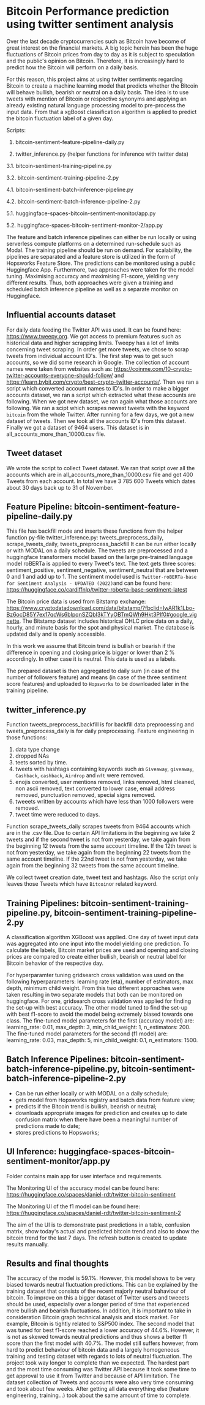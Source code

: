 # Bitcoin Performance prediction using twitter sentiment analysis

Over the last decade cryptocurrencies such as Bitcoin have become of great interest on the financial markets. 
A big topic herein has been the huge fluctuations of Bitcoin prices from day to day as it is subject to speculation and the public's opinion on Bitcoin.
Therefore, it is increasingly hard to predict how the Bitcoin will perform on a daily basis.

For this reason, this project aims at using twitter sentiments regarding Bitcoin to create a machine learning model that predicts whether the Bitcoin will behave bullish, bearish or neutral on a daily basis.
The idea is to use tweets with mention of Bitcoin or respective synonyms and applying an already existing natural language processing model to pre-process the input data. From that a xgBoost classification algorithm is applied to predict the bitcoin fluctuation label of a given day.

Scripts:
1.    bitcoin-sentiment-feature-pipeline-daily.py

2.    twitter_inference.py (helper functions for inference with twitter data)

3.1.  bitcoin-sentiment-training-pipeline.py

3.2.  bitcoin-sentiment-training-pipeline-2.py

4.1.  bitcoin-sentiment-batch-inference-pipeline.py

4.2.  bitcoin-sentiment-batch-inference-pipeline-2.py

5.1.  huggingface-spaces-bitcoin-sentiment-monitor/app.py

5.2.  huggingface-spaces-bitcoin-sentiment-monitor-2/app.py

The feature and batch inference pipelines can either be run locally or using serverless compute platforms on a determined run-schedule such as Modal. The training pipeline should be run on demand. For scalability, the pipelines are separated and a feature store is utilized in the form of Hopsworks Feature Store. The predictions can be monitored using a public Huggingface App. Furthermore, two approaches were taken for the model tuning. Maximising accuracy and maximising F1-score, yielding very different results. Thus, both approaches were given a training and scheduled batch inference pipeline as well as a separate monitor on Huggingface.

## Influential accounts dataset

For daily data feeding the Twitter API was used. It can be found here: https://www.tweepy.org. We got access to premium features such as historical data and higher scrapping limits.
Tweepy has a lot of limits concerning tweet scraping. In order get more tweets, we chose to scrap tweets from individual account ID's. The first step was to get such accounts, so we did some research in Google. The collection of account names were taken from websites such as: https://coinme.com/10-crypto-twitter-accounts-everyone-should-follow/ and https://learn.bybit.com/crypto/best-crypto-twitter-accounts/. Then we ran a script which converted account names to ID's. In order to make a bigger accounts dataset, we ran a script which extracted what these accounts are following. When we got new dataset, we ran again what those accounts are following. We ran a scipt which scrapes newest tweets with the keyword `bitcoin` from the whole Twitter. After running for a few days, we got a new dataset of tweets. Then we took all the accounts ID's from this dataset. Finally we got a dataset of 9464 users. This dataset is in all_accounts_more_than_10000.csv file.

## Tweet dataset
We wrote the script to collect Tweet dataset. We ran that script over all the accounts which are in all_accounts_more_than_10000.csv file and got 400 Tweets from each account. In total we have 3 785 600 Tweets which dates about 30 days back up to 31 of November.

## Feature Pipeline: bitcoin-sentiment-feature-pipeline-daily.py
This file has backfill mode and inserts these functions from the helper function py-file twitter_inference.py: tweets_preprocess_daily, scrape_tweets_daily, tweets_preprocess_backfill
It can be run either locally or with MODAL on a daily schedule.
The tweets are preprocessed and a huggingface transformers model based on the large pre-trained language model roBERTa is applied to every Tweet's text. The text gets three scores: sentiment_positive, sentiment_negative, sentiment_neutral that are between 0 and 1 and add up to 1. The sentiment model used is `Twitter-roBERTa-base for Sentiment Analysis - UPDATED (2022)`and can be found here: https://huggingface.co/cardiffnlp/twitter-roberta-base-sentiment-latest

The Bitcoin price data is used from Bitstamp exchange: https://www.cryptodatadownload.com/data/bitstamp/?fbclid=IwAR1k1Lbo-Bz6ocD85Y7ex17qcWs6bIpqnSZQbI3kTYyOBTmQWh9Hkt3Plf0#google_vignette.
The Bitstamp dataset includes historical OHLC price data on a daily, hourly, and minute basis for the spot and physical market. The database is updated daily and is openly accessible.

In this work we assume that Bitcoin trend is bullish or bearish if the difference in opening and closing price is bigger or lower than 2 % accordingly. In other case it is neutral. This data is used as a labels.

The prepared dataset is then aggregated to daily sum (in case of the number of followers feature) and means (in case of the three sentiment score features) and uploaded to `Hopsworks` to be downloaded later in the training pipeline.

## twitter_inference.py
Function tweets_preprocess_backfill is for backfill data preprocessing and tweets_preprocess_daily is for daily preprocessing. Feature engineering in those functions:
1. data type change
2. dropped NAs
3. teets sorted by time. 
4. tweets with hashtags containing keywords such as `Giveaway`, `giveaway`, `Cashback`, `cashback`, `Airdrop` and `nft` were removed.
5. enojis converted, user mentions removed, links removed, html cleaned, non ascii removed, text converted to lower case, email address removed, punctuation removed, special signs removed. 
6. tweeets written by accounts which have less than 1000 followers were removed.
7. tweet time were reduced to days.

Function scrape_tweets_daily scrapes tweets from 9464 accounts which are in the .csv file. Due to certain API limitations in the beginning we take 2 tweets and if the second tweet is not from yesterday, we take again from the beginning 12 tweets from the same account timeline. If the 12th tweet is not from yesterday, we take again from the beginning 22 tweets from the same account timeline. If the 22nd tweet is not from yesterday, we take again from the beginning 32 tweets from the same account timeline.

We collect tweet creation date, tweet text and hashtags. 
Also the script only leaves those Tweets which have `Bitcoin`or related keyword.

## Training Pipelines: bitcoin-sentiment-training-pipeline.py, bitcoin-sentiment-training-pipeline-2.py
A classification algorithm XGBoost was applied. One day of tweet input data was aggregated into one input into the model yielding one prediction.
To calculate the labels, Bitcoin market prices are used and opening and closing prices are compared to create either bullish, bearish or neutral label for Bitcoin behavior of the respective day.

For hyperparamter tuning gridsearch cross validation was used on the following hyperparameters: learning rate (eta), number of estimators, max depth, minimum child weight. From this two different approaches were taken resulting in two separate models that both can be monitored on huggingface.
For one, gridsearch cross validation was applied for finding the set-up with best accuracy. The other model tuned to find the set-up with best f1-score to avoid the model being extremely biased towards one class. The fine-tuned model parameters for the first (accuracy model) are: learning_rate: 0.01, max_depth: 3, min_child_weight: 1, n_estimators: 200. The fine-tuned model parameters for the second (f1 model) are: learning_rate: 0.03, max_depth: 5, min_child_weight: 0.1, n_estimators: 1500.

## Batch Inference Pipelines: bitcoin-sentiment-batch-inference-pipeline.py, bitcoin-sentiment-batch-inference-pipeline-2.py
- Can be run either locally or with MODAL on a daily schedule;
- gets model from Hopsworks registry and batch data from feature view;
- predicts if the Bitcoin trend is bullish, bearish or neutral;
- downloads appropriate images for prediction and creates up to date confusion matrix when there have been a meaningful number of predictions made to date;
- stores predictions to Hopsworks;

## UI Inference: huggingface-spaces-bitcoin-sentiment-monitor/app.py

Folder contains main app for user interface and requirements.

The Monitoring UI of the accuracy model can be found here: https://huggingface.co/spaces/daniel-rdt/twitter-bitcoin-sentiment

The Monitoring UI of the f1 model can be found here: https://huggingface.co/spaces/daniel-rdt/twitter-bitcoin-sentiment-2 

The aim of the UI is to demonstrate past predictions in a table, confusion matrix, show today's actual and predicted bitcoin trend and also to show the bitcoin trend for the last 7 days. The refresh button is created to update results manually.

## Results and final thoughts
The accuracy of the model is 59.1%. However, this model shows to be very biased towards neutral fluctuation predictions. This can be explained by the training dataset that consists of the recent majorly neutral bahaviour of bitcoin. To improve on this a bigger dataset of Twitter users and tweeets should be used, especially over a longer period of time that experienced more bullish and bearish fluctuations. In addition, it is important to take in consideration Bitcoin graph technical analysis and stock market. For example, Bitcoin is tightly related to S&P500 index. The second model that was tuned for best f1-score reached a lower accuracy of 44.6%. However, it is not as skewed towards neutral predictions and thus shows a better f1 score than the first model with 40.7%. The model still suffers however, from hard to predict behaviour of bitcoin data and a largely homogeneous training and testing dataset with regards to lots of neutral fluctuation.
The project took way longer to complete than we expected. The hardest part and the most time consuming was Twitter API because it took some time to get approval to use it from Twitter and because of API limitation. The dataset collection of Tweets and accounts were also very time consuming and took about few weeks. After getting all data everything else (feature engineering, training...) took about the same amount of time to complete. 
